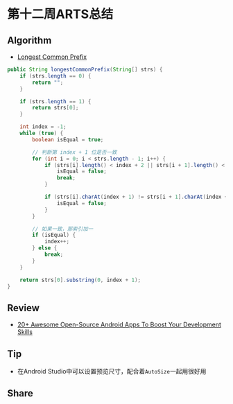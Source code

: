 # 第十二周ARTS总结
## Algorithm
- [Longest Common Prefix](https://leetcode.com/problems/longest-common-prefix/)
```java
public String longestCommonPrefix(String[] strs) {
    if (strs.length == 0) {
        return "";
    }

    if (strs.length == 1) {
        return strs[0];
    }

    int index = -1;
    while (true) {
        boolean isEqual = true;

        // 判断第 index + 1 位是否一致
        for (int i = 0; i < strs.length - 1; i++) {
            if (strs[i].length() < index + 2 || strs[i + 1].length() < index + 2) {
                isEqual = false;
                break;
            }

            if (strs[i].charAt(index + 1) != strs[i + 1].charAt(index + 1)) {
                isEqual = false;
            }
        }

        // 如果一致，那索引加一
        if (isEqual) {
            index++;
        } else {
            break;
        }
    }

    return strs[0].substring(0, index + 1);
}
```

## Review
- [20+ Awesome Open-Source Android Apps To Boost Your Development Skills](https://blog.aritraroy.in/20-awesome-open-source-android-apps-to-boost-your-development-skills-b62832cf0fa4) 

## Tip
+ 在Android Studio中可以设置预览尺寸，配合着`AutoSize`一起用很好用

## Share